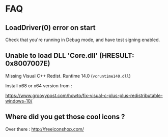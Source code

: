 # FAQ

## LoadDriver(0) error on start

Check that you're running in Debug mode, and have test signing enabled.



## Unable to load DLL 'Core.dll' (HRESULT: 0x8007007E)

Missing Visual C++ Redist. Runtime 14.0 (`vcruntime140.dll`)

Install x68 or x64 version from :

https://www.groovypost.com/howto/fix-visual-c-plus-plus-redistributable-windows-10/




## Where did you get those cool icons ?

Over there : http://freeiconshop.com/
